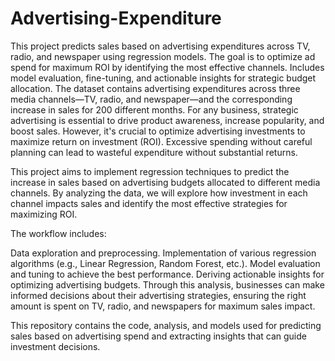 # Advertising-Expenditure
This project predicts sales based on advertising expenditures across TV, radio, and newspaper using regression models. The goal is to optimize ad spend for maximum ROI by identifying the most effective channels. Includes model evaluation, fine-tuning, and actionable insights for strategic budget allocation.
The dataset contains advertising expenditures across three media channels—TV, radio, and newspaper—and the corresponding increase in sales for 200 different months. For any business, strategic advertising is essential to drive product awareness, increase popularity, and boost sales. However, it's crucial to optimize advertising investments to maximize return on investment (ROI). Excessive spending without careful planning can lead to wasteful expenditure without substantial returns.

This project aims to implement regression techniques to predict the increase in sales based on advertising budgets allocated to different media channels. By analyzing the data, we will explore how investment in each channel impacts sales and identify the most effective strategies for maximizing ROI.

The workflow includes:

Data exploration and preprocessing.
Implementation of various regression algorithms (e.g., Linear Regression, Random Forest, etc.).
Model evaluation and tuning to achieve the best performance.
Deriving actionable insights for optimizing advertising budgets.
Through this analysis, businesses can make informed decisions about their advertising strategies, ensuring the right amount is spent on TV, radio, and newspapers for maximum sales impact.

This repository contains the code, analysis, and models used for predicting sales based on advertising spend and extracting insights that can guide investment decisions.
